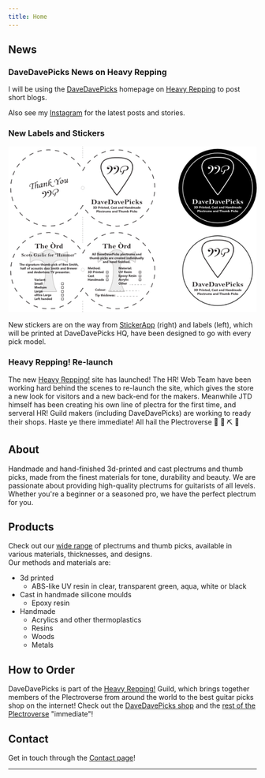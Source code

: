 ```yaml
---
title: Home
---
```

## News

### DaveDavePicks News on Heavy Repping

I will be using the [DaveDavePicks](https://heavyrepping.com/davedavepicks/) homepage on [Heavy Repping](https://heavyrepping.com/) to post short blogs.

Also see my [Instagram](https://www.instagram.com/davedavepicks/) for the latest posts and stories.

### New Labels and Stickers

![Front and back of labels for the òrd on the left, black and white DaveDavePicks stickers on the right.](/assets/images/news.png "Front and back of labels for the òrd on the left, black and white DaveDavePicks stickers on the right.")

New stickers are on the way from [StickerApp](https://www.stickerapp.co.uk) (right) and labels (left), which will be printed at DaveDavePicks HQ, have been designed to go with every pick model.

### Heavy Repping! Re-launch

The new [Heavy Repping!](https://heavyrepping.com) site has launched! The HR! Web Team have been working hard behind the scenes to re-launch the site, which gives the store a new look for visitors and a new back-end for the makers. Meanwhile JTD himself has been creating his own line of plectra for the first time, and serveral HR! Guild makers (including DaveDavePicks) are working to ready their shops. Haste ye there immediate! All hail the Plectroverse 🙌 🎸 ⛏️ 🌌

## About

Handmade and hand-finished 3d-printed and cast plectrums and thumb picks, made from the finest materials for tone, durability and beauty. We are passionate about providing high-quality plectrums for guitarists of all levels. Whether you're a beginner or a seasoned pro, we have the perfect plectrum for you.

## Products

Check out our [wide range](products.md) of plectrums and thumb picks, available in various materials, thicknesses, and designs. 
<br>Our methods and materials are:
- 3d printed
  - ABS-like UV resin in clear, transparent green, aqua, white or black
- Cast in handmade silicone moulds
  - Epoxy resin
- Handmade
  - Acrylics and other thermoplastics
  - Resins
  - Woods
  - Metals

## How to Order

DaveDavePicks is part of the [Heavy Repping!](https://www.heavyrepping.com)  Guild, which brings together members of the Plectroverse from around the world to the best guitar picks shop on the internet! Check out the [DaveDavePicks shop](https://heavyrepping.com/davedavepicks/shop/) and the [rest of the Plectroverse](https://www.heavyrepping.com/shop/plectroverse-makers/) "immediate"!

## Contact

Get in touch through the [Contact page](contact.md)!

---